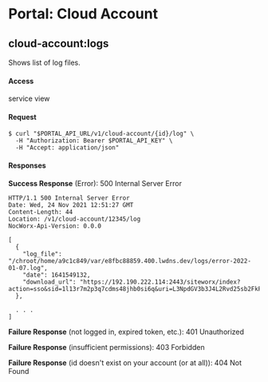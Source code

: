 # Portal: Cloud Account

## cloud-account:logs
Shows list of log files.

#### Access
service view

#### Request
```
$ curl "$PORTAL_API_URL/v1/cloud-account/{id}/log" \
  -H "Authorization: Bearer $PORTAL_API_KEY" \
  -H "Accept: application/json" 
```

#### Responses
**Success Response** (Error): 500 Internal Server Error
```
HTTP/1.1 500 Internal Server Error
Date: Wed, 24 Nov 2021 12:51:27 GMT
Content-Length: 44
Location: /v1/cloud-account/12345/log
NocWorx-Api-Version: 0.0.0

[
  {
    "log_file": "/chroot/home/a9c1c849/var/e8fbc88859.400.lwdns.dev/logs/error-2022-01-07.log",
    "date": 1641549132,
    "download_url": "https://192.190.222.114:2443/siteworx/index?action=sso&sid=1l13r7m2p3q7cdms48jhb0si6q&uri=L3NpdGV3b3J4L2Rvd25sb2FkP2FjdGlvbj1sb2cmZmlsZT0lMkZjaHJvb3QlMkZob21lJTJGYTljMWM4NDklMkZ2YXIlMkZlOGZiYzg4ODU5LjQwMC5sd2Rucy5kZXYlMkZsb2dzJTJGZXJyb3ItMjAyMi0wMS0wNy5sb2cmZG9tYWluPWU4ZmJjODg4NTkuNDAwLmx3ZG5zLmRldg%3D%3D"
  },
  
  . . .
]
```

**Failure Response** (not logged in, expired token, etc.): 401 Unauthorized

**Failure Response** (insufficient permissions): 403 Forbidden

**Failure Response** (id doesn't exist on your account (or at all)): 404 Not Found
